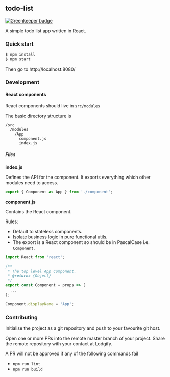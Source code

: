 ## todo-list

[![Greenkeeper badge](https://badges.greenkeeper.io/fede-rodes/Lodgify.svg)](https://greenkeeper.io/)

A simple todo list app written in React.

### Quick start

```bash
$ npm install
$ npm start
```

Then go to http://localhost:8080/

### Development

#### React components

React components should live in `src/modules`

The basic directory structure is

```
/src
  /modules
    /App
      component.js
      index.js
```

##### Files

**index.js**

Defines the API for the component. It exports
everything which other modules need to access.

```js
export { Component as App } from './component';
```

**component.js**

Contains the React component.

Rules:
- Default to stateless components.
- Isolate business logic in pure functional utils.
- The export is a React component so should be in PascalCase i.e. `Component`.

```js
import React from 'react';

/**
 * The top level App component.
 * @returns {Object}
 */
export const Component = props => (
  ...
);

Component.displayName = 'App';
```

### Contributing

Initialise the project as a git repository and push to your favourite git host.

Open one or more PRs into the remote master branch of your project. Share the remote repository with your contact at Lodgify.

A PR will not be approved if any of the following commands fail
  - `npm run lint`
  - `npm run build`
